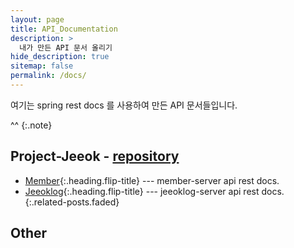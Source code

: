 ```yaml
---
layout: page
title: API_Documentation
description: >
  내가 만든 API 문서 올리기
hide_description: true
sitemap: false
permalink: /docs/
---
```


여기는 spring rest docs 를 사용하여 만든 API 문서들입니다.

^^
{:.note}


## Project-Jeeok - [repository](https://github.com/heechul90/project-jeeok)
* [Member]{:.heading.flip-title} --- member-server api rest docs.
* [Jeeoklog]{:.heading.flip-title} --- jeeoklog-server api rest docs.
{:.related-posts.faded}

## Other

[member]: member.md
[jeeoklog]: jeeoklog.md

[upgrade]: upgrade.md
[config]: config.md
[basics]: basics.md
[writing]: writing.md
[scripts]: scripts.md
[build]: build.md
[advanced]: advanced.md
[LICENSE]: ../LICENSE.md
[NOTICE]: ../NOTICE.md
[CHANGELOG]: ../CHANGELOG.md
